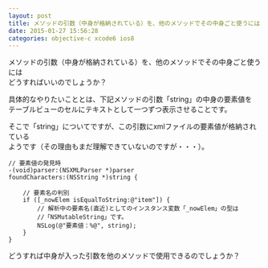 ```yaml
---
layout: post
title: メソッドの引数（中身が格納されている）を、他のメソッドでその中身ごと使うには
date: 2015-01-27 15:56:28
categories: objective-c xcode6 ios8
---
```

<p>メソッドの引数（中身が格納されている）を、他のメソッドでその中身ごと使うには<br>
どうすればいいのでしょうか？</p>

<p>具体的なやりたいこととは、下記メソッドの引数「string」の中身の要素値を<br>
テーブルビューのセルにテキストとして一つずつ表示させることです。</p>

<p>そこで「string」についてですが、この引数にxmlファイルの要素値が格納されている<br>
ようです（その理由もまだ理解できていないのですが・・・）。</p>

```
// 要素値の発見時
-(void)parser:(NSXMLParser *)parser
foundCharacters:(NSString *)string {

    // 要素名の判別
    if ([_nowElem isEqualToString:@"item"]) {
        // 解析中の要素名(直近)としてのインスタンス変数「_nowElem」の型は
        //「NSMutableString」です。          
        NSLog(@"要素値：%@", string);
    }
}
```

<p>どうすれば中身が入った引数を他のメソッドで使用できるのでしょうか？</p>
